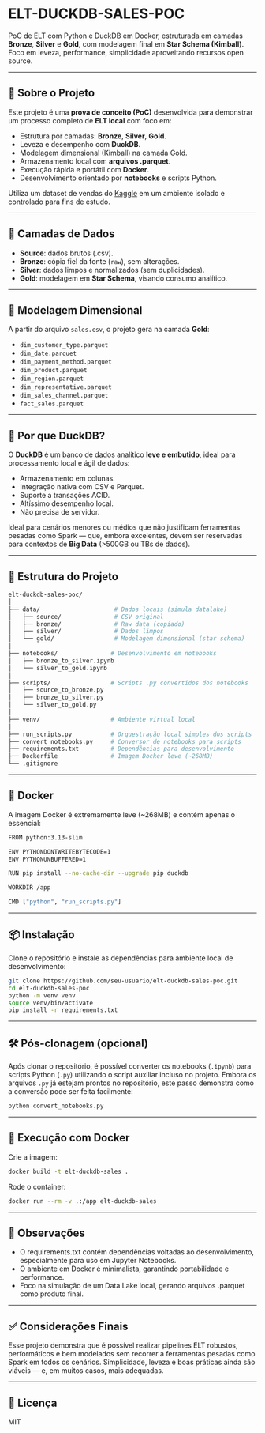 # ELT-DUCKDB-SALES-POC

PoC de ELT com Python e DuckDB em Docker, estruturada em camadas **Bronze**, **Silver** e **Gold**, com modelagem final em **Star Schema (Kimball)**. Foco em leveza, performance, simplicidade aproveitando recursos open source.

---

## 🚀 Sobre o Projeto

Este projeto é uma **prova de conceito (PoC)** desenvolvida para demonstrar um processo completo de **ELT local** com foco em:

- Estrutura por camadas: **Bronze**, **Silver**, **Gold**.
- Leveza e desempenho com **DuckDB**.
- Modelagem dimensional (Kimball) na camada Gold.
- Armazenamento local com **arquivos .parquet**.
- Execução rápida e portátil com **Docker**.
- Desenvolvimento orientado por **notebooks** e scripts Python.

Utiliza um dataset de vendas do [Kaggle](https://www.kaggle.com/datasets/vinothkannaece/sales-dataset) em um ambiente isolado e controlado para fins de estudo.

---

## 🧱 Camadas de Dados

- **Source**: dados brutos (.csv).
- **Bronze**: cópia fiel da fonte (`raw`), sem alterações.
- **Silver**: dados limpos e normalizados (sem duplicidades).
- **Gold**: modelagem em **Star Schema**, visando consumo analítico.

---

## 🧬 Modelagem Dimensional

A partir do arquivo `sales.csv`, o projeto gera na camada **Gold**:

- `dim_customer_type.parquet`
- `dim_date.parquet`
- `dim_payment_method.parquet`
- `dim_product.parquet`
- `dim_region.parquet`
- `dim_representative.parquet`
- `dim_sales_channel.parquet`
- `fact_sales.parquet`

---

## 🐥 Por que DuckDB?

O **DuckDB** é um banco de dados analítico **leve e embutido**, ideal para processamento local e ágil de dados:

- Armazenamento em colunas.
- Integração nativa com CSV e Parquet.
- Suporte a transações ACID.
- Altíssimo desempenho local.
- Não precisa de servidor.

Ideal para cenários menores ou médios que não justificam ferramentas pesadas como Spark — que, embora excelentes, devem ser reservadas para contextos de **Big Data** (>500GB ou TBs de dados).

---

## 🧪 Estrutura do Projeto

```bash
elt-duckdb-sales-poc/
│
├── data/                     # Dados locais (simula datalake)
│   ├── source/               # CSV original
│   ├── bronze/               # Raw data (copiado)
│   ├── silver/               # Dados limpos
│   └── gold/                 # Modelagem dimensional (star schema)
│
├── notebooks/               # Desenvolvimento em notebooks
│   ├── bronze_to_silver.ipynb
│   └── silver_to_gold.ipynb
│
├── scripts/                 # Scripts .py convertidos dos notebooks
│   ├── source_to_bronze.py
│   ├── bronze_to_silver.py
│   └── silver_to_gold.py
│
├── venv/                    # Ambiente virtual local
│
├── run_scripts.py           # Orquestração local simples dos scripts
├── convert_notebooks.py     # Conversor de notebooks para scripts
├── requirements.txt         # Dependências para desenvolvimento
├── Dockerfile               # Imagem Docker leve (~268MB)
└── .gitignore
```

---

## 🐳 Docker

A imagem Docker é extremamente leve (~268MB) e contém apenas o essencial:
```bash
FROM python:3.13-slim

ENV PYTHONDONTWRITEBYTECODE=1
ENV PYTHONUNBUFFERED=1

RUN pip install --no-cache-dir --upgrade pip duckdb

WORKDIR /app

CMD ["python", "run_scripts.py"]
```

---

## 📦 Instalação

Clone o repositório e instale as dependências para ambiente local de desenvolvimento:
```bash
git clone https://github.com/seu-usuario/elt-duckdb-sales-poc.git
cd elt-duckdb-sales-poc
python -m venv venv
source venv/bin/activate
pip install -r requirements.txt
```

---

## 🛠️ Pós-clonagem (opcional)

Após clonar o repositório, é possível converter os notebooks (`.ipynb`) para scripts Python (`.py`) utilizando o script auxiliar incluso no projeto. Embora os arquivos `.py` já estejam prontos no repositório, este passo demonstra como a conversão pode ser feita facilmente:

```bash
python convert_notebooks.py
```

---

## 🐳 Execução com Docker

Crie a imagem:
```bash
docker build -t elt-duckdb-sales .
```
Rode o container:
```bash
docker run --rm -v .:/app elt-duckdb-sales
```

---

## 🧠 Observações

 - O requirements.txt contém dependências voltadas ao desenvolvimento, especialmente para uso em Jupyter Notebooks.
 - O ambiente em Docker é minimalista, garantindo portabilidade e performance.
 - Foco na simulação de um Data Lake local, gerando arquivos .parquet como produto final.

---

## ✅ Considerações Finais

Esse projeto demonstra que é possível realizar pipelines ELT robustos, performáticos e bem modelados sem recorrer a ferramentas pesadas como Spark em todos os cenários.
Simplicidade, leveza e boas práticas ainda são viáveis — e, em muitos casos, mais adequadas.

---

## 📄 Licença

MIT
